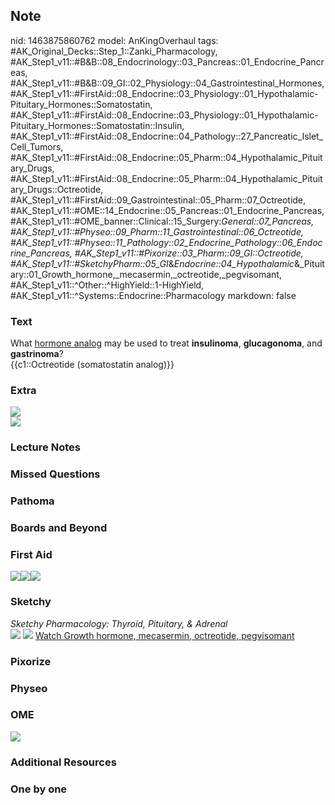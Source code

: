 ## Note
nid: 1463875860762
model: AnKingOverhaul
tags: #AK_Original_Decks::Step_1::Zanki_Pharmacology, #AK_Step1_v11::#B&B::08_Endocrinology::03_Pancreas::01_Endocrine_Pancreas, #AK_Step1_v11::#B&B::09_GI::02_Physiology::04_Gastrointestinal_Hormones, #AK_Step1_v11::#FirstAid::08_Endocrine::03_Physiology::01_Hypothalamic-Pituitary_Hormones::Somatostatin, #AK_Step1_v11::#FirstAid::08_Endocrine::03_Physiology::01_Hypothalamic-Pituitary_Hormones::Somatostatin::Insulin, #AK_Step1_v11::#FirstAid::08_Endocrine::04_Pathology::27_Pancreatic_Islet_Cell_Tumors, #AK_Step1_v11::#FirstAid::08_Endocrine::05_Pharm::04_Hypothalamic_Pituitary_Drugs, #AK_Step1_v11::#FirstAid::08_Endocrine::05_Pharm::04_Hypothalamic_Pituitary_Drugs::Octreotide, #AK_Step1_v11::#FirstAid::09_Gastrointestinal::05_Pharm::07_Octreotide, #AK_Step1_v11::#OME::14_Endocrine::05_Pancreas::01_Endocrine_Pancreas, #AK_Step1_v11::#OME_banner::Clinical::15_Surgery:_General::07_Pancreas, #AK_Step1_v11::#Physeo::09_Pharm::11_Gastrointestinal::06_Octreotide, #AK_Step1_v11::#Physeo::11_Pathology::02_Endocrine_Pathology::06_Endocrine_Pancreas, #AK_Step1_v11::#Pixorize::03_Pharm::09_GI::Octreotide, #AK_Step1_v11::#SketchyPharm::05_GI_&_Endocrine::04_Hypothalamic_&_Pituitary::01_Growth_hormone,_mecasermin,_octreotide,_pegvisomant, #AK_Step1_v11::^Other::^HighYield::1-HighYield, #AK_Step1_v11::^Systems::Endocrine::Pharmacology
markdown: false

### Text
<div>
  What <u>hormone analog</u> may be used to treat
  <b>insulinoma</b>, <b>glucagonoma</b>, and <b>gastrinoma</b>?
</div>
<div>
  {{c1::Octreotide (somatostatin analog)}}
</div>

### Extra
<img src="paste-452049602871781.jpg">
<div><img src="paste-452156977054185.jpg"></div>

### Lecture Notes


### Missed Questions


### Pathoma


### Boards and Beyond


### First Aid
<img src="paste-712285966303235.jpg"><img src=
"paste-104311870717955%20(1).jpg"><img src=
"paste-127517579018243.jpg">

### Sketchy
<div>
  <i>Sketchy Pharmacology: Thyroid, Pituitary, & Adrenal</i>
</div><img src="paste-739112332034049.jpg"> <img src=
"paste-11118c85747361597bcfb15e7f12a001780bc600.png"> <a href=
"https://dashboard.sketchy.com/study/medical/courses/medical-pharmacology/units/medical-pharmacology-gi-endocrine/videos/medical-pharmacology-gi-and-endocrine-hypothalamic-and-pituitary-growth-hormone-mecasermin-octreotide-pegvisomant?utm_source=anki&utm_medium=partnership&utm_campaign=february_update&utm_content=medical">
Watch Growth hormone, mecasermin, octreotide, pegvisomant</a>

### Pixorize


### Physeo


### OME
<div class="ome-widget">
  <a href=
  "https://onlinemeded.org/spa/surgery-general/pancreas/acquire?ref=anki">
  <img src="_OME_AnkiFlashcards_Lesson_3.png"></a>
</div>

### Additional Resources


### One by one

